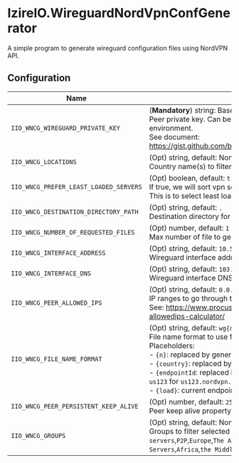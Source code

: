 # IzireIO.WireguardNordVpnConfGenerator
A simple program to generate wireguard configuration files using NordVPN API.

## Configuration

| **Name**                               | **Description**                                                                                                                                                                                                                                                                                                                                                                        |
|----------------------------------------|----------------------------------------------------------------------------------------------------------------------------------------------------------------------------------------------------------------------------------------------------------------------------------------------------------------------------------------------------------------------------------------|
| `IIO_WNCG_WIREGUARD_PRIVATE_KEY`       | (**Mandatory**) string: Base64 encoded           <br> Peer private key. Can be obtained using few CLI commands in a Linux environment.<br>See document: https://gist.github.com/bluewalk/7b3db071c488c82c604baf76a42eaad3                                                                                                                                                                  |
| `IIO_WNCG_LOCATIONS`                   | (Opt) string, default: None (comma separated values)   <br> Country name(s) to filter selected vpn servers (ex: `Canada, UnitedStates`)                                                                                                                                                                                                                                                          |
| `IIO_WNCG_PREFER_LEAST_LOADED_SERVERS` | (Opt) boolean, default: `true`                        <br> If true, we will sort vpn servers by load in an ascending manner.<br>This is to select least loaded servers first.                                                                                                                                                                                                                   |
| `IIO_WNCG_DESTINATION_DIRECTORY_PATH`  | (Opt) string, default: `.`                            <br> Destination directory for generated files                                                                                                                                                                                                                                                                                            |
| `IIO_WNCG_NUMBER_OF_REQUESTED_FILES`   | (Opt) number, default: `1`                            <br> Max number of file to generate. `-1` to generate all files.                                                                                                                                                                                                                                                                          |
| `IIO_WNCG_INTERFACE_ADDRESS`           | (Opt) string, default: `10.5.0.2/32`                  <br> Wireguard interface address                                                                                                                                                                                                                                                                                                          |
| `IIO_WNCG_INTERFACE_DNS`               | (Opt) string, default: `103.86.96.100, 103.86.99.100` <br> Wireguard interface DNS, by default uses NordVpn's                                                                                                                                                                                                                                                                                   |
| `IIO_WNCG_PEER_ALLOWED_IPS`            | (Opt) string, default: `0.0.0.0/0`                    <br> IP ranges to go through the VPN, by default: everything.<br>See: https://www.procustodibus.com/blog/2021/03/wireguard-allowedips-calculator/                                                                                                                                                                                         |
| `IIO_WNCG_FILE_NAME_FORMAT`            | (Opt) string, default: `wg{n}.conf`                   <br> File name format to use for generated files. <br>Placeholders:<br>- `{n}`: replaced by generated file index (0 to n)<br>- `{country}`: replaced by country name<br>- `{endpointId`: replaced by the subdomain identifying the endpoint (ex: `us123` for `us123.nordvpn.com`)<br>- `{load}`:  current endpoint load (1 to 100)        |
| `IIO_WNCG_PEER_PERSISTENT_KEEP_ALIVE`  | (Opt) number, default: `25`                           <br> Peer keep alive property                                                                                                                                                                                                                                                                                                             |
| `IIO_WNCG_GROUPS`                      | (Opt) string, default: None (comma separated values)   <br> Groups to filter selected vpn servers (values: `Standard VPN servers`,`P2P`,`Europe`,`The Americas`,`Dedicated IP`,`Asia Pacific`,`Obfuscated Servers`,`Africa`,`the Middle East and India`,`Onion Over VPN`,`Double VPN`)                                                                                                           |

